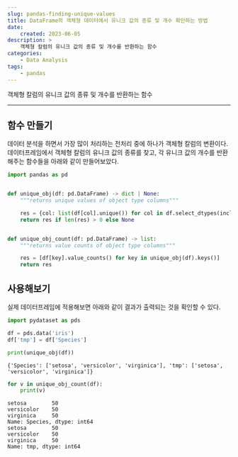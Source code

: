 ```yaml
---
slug: pandas-finding-unique-values
title: DataFrame의 객체형 데이터에서 유니크 값의 종류 및 개수 확인하는 방법
date:
    created: 2023-06-05
description: >
    객체형 칼럼의 유니크 값의 종류 및 개수를 반환하는 함수
categories:
    - Data Analysis
tags:
    - pandas
---
```


객체형 칼럼의 유니크 값의 종류 및 개수를 반환하는 함수  

<!-- more -->

---

## 함수 만들기

데이터 분석을 하면서 가장 많이 처리하는 전처리 중에 하나가 객체형 칼럼의 변환이다. 데이터프레임에서 객체형 칼럼의 유니크 값의 종류를 찾고, 각 유니크 값의 개수를 반환해주는 함수들을 아래와 같이 만들어보았다.  

```python
import pandas as pd


def unique_obj(df: pd.DataFrame) -> dict | None:
    """returns unique values of object type columns"""

    res = {col: list(df[col].unique()) for col in df.select_dtypes(include='object').columns}
    return res if len(res) > 0 else None


def unique_obj_count(df: pd.DataFrame) -> list:
    """returns value counts of object type columns"""

    res = [df[key].value_counts() for key in unique_obj(df).keys()]
    return res
```

## 사용해보기

실제 데이터프레임에 적용해보면 아래와 같이 결과가 출력되는 것을 확인할 수 있다.  

```python
import pydataset as pds

df = pds.data('iris')
df['tmp'] = df['Species']

print(unique_obj(df))
```
```
{'Species': ['setosa', 'versicolor', 'virginica'], 'tmp': ['setosa', 'versicolor', 'virginica']}
```
```python
for v in unique_obj_count(df):
    print(v)
```
```
setosa        50
versicolor    50
virginica     50
Name: Species, dtype: int64
setosa        50
versicolor    50
virginica     50
Name: tmp, dtype: int64
```